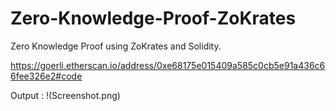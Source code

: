 # Zero-Knowledge-Proof-ZoKrates
Zero Knowledge Proof using ZoKrates and Solidity.

https://goerli.etherscan.io/address/0xe68175e015409a585c0cb5e91a436c66fee326e2#code


Output :
!(Screenshot.png)
